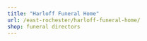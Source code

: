 ```yaml
---
title: "Harloff Funeral Home"
url: /east-rochester/harloff-funeral-home/
shop: funeral directors
---
```

